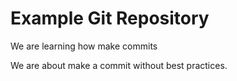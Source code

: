 # Example Git Repository

We are learning how  make commits

We are about  make a commit without best practices.